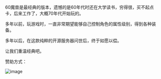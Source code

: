60魔兽是最经典的版本，遗憾的是60年代时还在大学读书，穷得很，买不起点卡，后来工作了，大概70年代开始玩的。

多年以前，玩游戏时，一直非常期望能够自己控制角色的属性级别，得到各种装备。

多年以后，在这款纯粹的开源服务器问世后，终于如愿以偿。

让我们重温经典吧。


赞助方式：

 ![image](https://github.com/geektcp/ClassicWOW/blob/master/alipay_zhifubao.png)